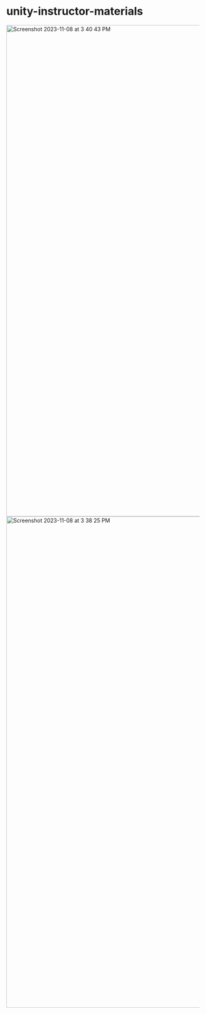 # unity-instructor-materials

<img width="1280" alt="Screenshot 2023-11-08 at 3 40 43 PM" src="https://github.com/debbieyuen/unity-instructor-materials/assets/31296177/f9781b96-7af7-4f8b-8be4-298f02fba104">
<img width="1280" alt="Screenshot 2023-11-08 at 3 38 25 PM" src="https://github.com/debbieyuen/unity-instructor-materials/assets/31296177/cbb12f08-9a50-424c-a6c4-3548491981f2">
